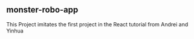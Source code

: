 ## monster-robo-app

This Project imitates the first project in the React tutorial from Andrei and Yinhua